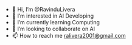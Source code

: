 - 👋 Hi, I’m @RavinduLivera
- 👀 I’m interested in AI Developing
- 🌱 I’m currently learning Computing
- 💞️ I’m looking to collaborate on AI
- 📫 How to reach me ralivera2001@gmail.com

